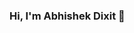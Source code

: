 ### Hi, I'm Abhishek Dixit 👋

<!--
**Abhishek-165/Abhishek-165** is a ✨ _special_ ✨ repository because its `README.md` (this file) appears on your GitHub profile.

Here are some ideas to get you started:

- 🔭 I’m currently working on Flutter
- 🌱 I’m currently learning Flutter, Firestore, Python and Java
- 👯 I’m looking to collaborate on Youtube
- 🤔 I’m looking for help with ...
- 💬 Ask me about Flutter and Python
- 📫 How to reach me: Twitter:- @Abhishe45397838 Youtube:- https://www.youtube.com/c/CyberneticMasters/ LinkedIn :- https://www.linkedin.com/in/abhishek-dixit-719079170
- ⚡ Hobby: Photography and Flute
-->
